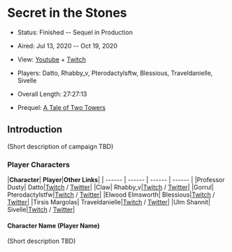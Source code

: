# Secret in the Stones

* Status: Finished -- Sequel in Production
* Aired: Jul 13, 2020 -- Oct 19, 2020
* View: [Youtube](https://www.youtube.com/watch?v=-qfaB8AiGG4&list=PLfASEnzB7i1YvHkQ9aG64CYXtaycipcqX) + [Twitch](https://www.twitch.tv/collections/Ht53qPCJIRYr9w)
* Players: Datto, Rhabby_v, Pterodactylsftw, Blessious, Traveldanielle, Sivelle
* Overall Length: 27:27:13

* Prequel: [A Tale of Two Towers](../12%20-%20A%20Tale%20of%20Two%20Towers)

## Introduction

(Short description of campaign TBD)

### Player Characters

|**Character**| **Player**|**Other Links**|
| ------ | ------ | ------ | ------ |
|Professor Dusty| Datto|[Twitch](https://www.twitch.tv/Datto) / [Twitter](https://twitter.com/DattosDestiny)|
|Claw| Rhabby_v|[Twitch](https://www.twitch.tv/rhabby_v) / [Twitter](https://twitter.com/Rhabby_V)|
|Gorrul| Pterodactylstfw|[Twitch](https://www.twitch.tv/pterodactylsftw) / [Twitter](https://twitter.com/Pterodactylsftw)|
|Elwood Elmsworth| Blessious|[Twitch](https://www.twitch.tv/Blessious) / [Twitter](https://twitter.com/BlessiousPlays)|
|Tirsis Margolas| Traveldanielle|[Twitch](https://www.twitch.tv/traveldanielle) / [Twitter](https://twitter.com/travel_danielle)|
|Ulm Shannit| Sivelle|[Twitch](https://www.twitch.tv/sivelle) / [Twitter](https://twitter.com/Tiff_Tiefling)|

#### Character Name (Player Name)

(Short description TBD)
